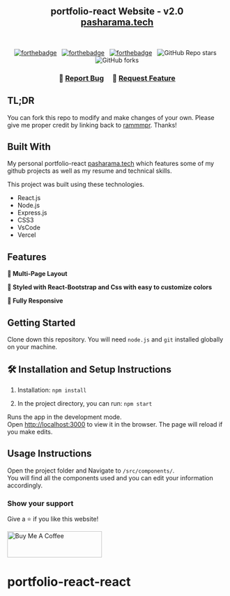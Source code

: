 <h2 align="center">
  portfolio-react Website - v2.0<br/>
  <a href="https://pasharama.vercel.app/" target="_blank">pasharama.tech</a>
</h2>
<div align="center">
</div>

<br/>

<center>

[![forthebadge](https://forthebadge.com/images/badges/built-with-love.svg)](https://forthebadge.com) &nbsp;
[![forthebadge](https://forthebadge.com/images/badges/made-with-javascript.svg)](https://forthebadge.com) &nbsp;
[![forthebadge](https://forthebadge.com/images/badges/open-source.svg)](https://forthebadge.com) &nbsp;
![GitHub Repo stars](https://img.shields.io/github/stars/rammmpr/portfolio-react?color=red&logo=github&style=for-the-badge) &nbsp;
![GitHub forks](https://img.shields.io/github/forks/rammmpr/portfolio-react?color=red&logo=github&style=for-the-badge)

</center>

<h3 align="center">
    🔹
    <a href="https://github.com/rammmpr/portfolio-react/issues">Report Bug</a> &nbsp; &nbsp;
    🔹
    <a href="https://github.com/rammmpr/portfolio-react/issues">Request Feature</a>
</h3>

## TL;DR

You can fork this repo to modify and make changes of your own. Please give me proper credit by linking back to [rammmpr](https://github.com/rammmpr/portfolio-react). Thanks!

## Built With

My personal portfolio-react <a href="https://pasharama.vercel.app/" target="_blank">pasharama.tech</a> which features some of my github projects as well as my resume and technical skills.<br/>

This project was built using these technologies.

- React.js
- Node.js
- Express.js
- CSS3
- VsCode
- Vercel

## Features

**📖 Multi-Page Layout**

**🎨 Styled with React-Bootstrap and Css with easy to customize colors**

**📱 Fully Responsive**

## Getting Started

Clone down this repository. You will need `node.js` and `git` installed globally on your machine.

## 🛠 Installation and Setup Instructions

1. Installation: `npm install`

2. In the project directory, you can run: `npm start`

Runs the app in the development mode.\
Open [http://localhost:3000](http://localhost:3000) to view it in the browser.
The page will reload if you make edits.

## Usage Instructions

Open the project folder and Navigate to `/src/components/`. <br/>
You will find all the components used and you can edit your information accordingly.

### Show your support

Give a ⭐ if you like this website!

<a href="https://www.buymeacoffee.com/rammmpr" target="_blank"><img src="https://cdn.buymeacoffee.com/buttons/v2/default-violet.png" alt="Buy Me A Coffee" height= "60px" width= "217px" ></a>
# portfolio-react-react
